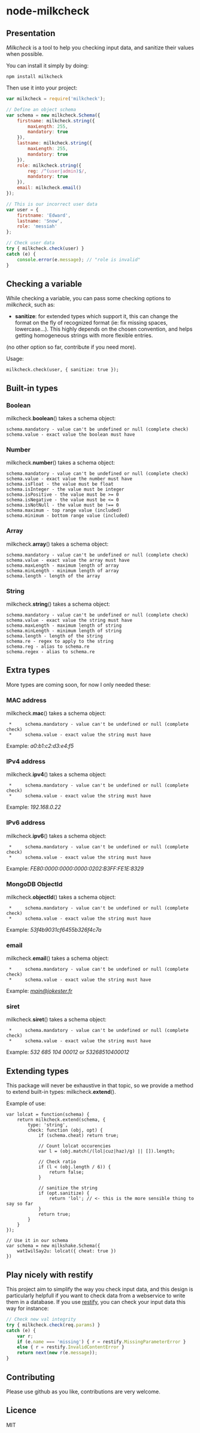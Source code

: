 node-milkcheck
==============

Presentation
------------

*Milkcheck* is a tool to help you checking input data, and sanitize their values when possible.

You can install it simply by doing:

    npm install milkcheck

Then use it into your project:

```javascript
var milkcheck = require('milkcheck');

// Define an object schema
var schema = new milkcheck.Schema({
    firstname: milkcheck.string({
        maxLength: 255,
        mandatory: true
    }),
    lastname: milkcheck.string({
        maxLength: 255,
        mandatory: true
    }),
    role: milkcheck.string({
        reg: /^(user|admin)$/,
        mandatory: true
    }),
    email: milkcheck.email()
});

// This is our incorrect user data
var user = {
    firstname: 'Edward',
    lastname: 'Snow',
    role: 'messiah'
};

// Check user data
try { milkcheck.check(user) }
catch (e) {
    console.error(e.message); // "role is invalid"
}
```

Checking a variable
-------------------

While checking a variable, you can pass some checking options to *milkcheck*, such as:

* __sanitize__: for extended types which support it, this can change the format on the fly of recognized format (ie: fix missing spaces, lowercase...). This highly depends on the chosen convention, and helps getting homogeneous strings with more flexible entries.

(no other option so far, contribute if you need more).

Usage:

    milkcheck.check(user, { sanitize: true });

Built-in types
---------------

### Boolean

milkcheck.__boolean__() takes a schema object:

    schema.mandatory - value can't be undefined or null (complete check)
    schema.value - exact value the boolean must have

### Number

milkcheck.__number__() takes a schema object:

    schema.mandatory - value can't be undefined or null (complete check)
    schema.value - exact value the number must have
    schema.isFloat - the value must be float
    schema.isInteger - the value must be integer
    schema.isPositive - the value must be >= 0
    schema.isNegative - the value must be <= 0
    schema.isNotNull - the value must be !== 0
    schema.maximum - top range value (included)
    schema.minimum - bottom range value (included)

### Array

milkcheck.__array__() takes a schema object:

    schema.mandatory - value can't be undefined or null (complete check)
    schema.value - exact value the array must have
    schema.maxLength - maximum length of array
    schema.minLength - minimum length of array
    schema.length - length of the array

### String

milkcheck.__string__() takes a schema object:

    schema.mandatory - value can't be undefined or null (complete check)
    schema.value - exact value the string must have
    schema.maxLength - maximum length of string
    schema.minLength - minimum length of string
    schema.length - length of the string
    schema.re - regex to apply to the string
    schema.reg - alias to schema.re
    schema.regex - alias to schema.re

Extra types
-----------

More types are coming soon, for now I only needed these:

### MAC address

milkcheck.__mac__() takes a schema object:

     *     schema.mandatory - value can't be undefined or null (complete check)
     *     schema.value - exact value the string must have

Example: *a0:b1:c2:d3:e4:f5*

### IPv4 address

milkcheck.__ipv4__() takes a schema object:

     *     schema.mandatory - value can't be undefined or null (complete check)
     *     schema.value - exact value the string must have

Example: *192.168.0.22*

### IPv6 address

milkcheck.__ipv6__() takes a schema object:

     *     schema.mandatory - value can't be undefined or null (complete check)
     *     schema.value - exact value the string must have

Example: *FE80:0000:0000:0000:0202:B3FF:FE1E:8329*

### MongoDB ObjectId

milkcheck.__objectId__() takes a schema object:

     *     schema.mandatory - value can't be undefined or null (complete check)
     *     schema.value - exact value the string must have

Example: *53f4b9031cf6455b326f4c7a*

### email

milkcheck.__email__() takes a schema object:

     *     schema.mandatory - value can't be undefined or null (complete check)
     *     schema.value - exact value the string must have

Example: *main@jokester.fr*

### siret

milkcheck.__siret__() takes a schema object:

     *     schema.mandatory - value can't be undefined or null (complete check)
     *     schema.value - exact value the string must have

Example: *532 685 104 00012* or *53268510400012*

Extending types
---------------

This package will never be exhaustive in that topic, so we provide a method to extend built-in types: milkcheck.__extend__().

Example of use:

    var lolcat = function(schema) {
        return milkcheck.extend(schema, {
            type: 'string',
            check: function (obj, opt) {
                if (schema.cheat) return true;

                // Count lolcat occurencies
                var l = (obj.match(/(lol|cuz|haz)/g) || []).length; 

                // Check ratio
                if (l < (obj.length / 6)) {
                    return false;
                }

                // sanitize the string
                if (opt.sanitize) {
                    return 'lol'; // <- this is the more sensible thing to say so far
                }
                return true;
            }
        }
    });

    // Use it in our schema
    var schema = new milkshake.Schema({
        watIwilSay2u: lolcat({ cheat: true })
    })

Play nicely with restify
------------------------

This project aim to simplify the way you check input data, and this design is particularly helpfull if you want to check data from a webservice to write them in a database.
If you use [restify](http://mcavage.me/node-restify/), you can check your input data this way for instance:

```javascript
// Check new val integrity
try { milkcheck.check(req.params) }
catch (e) {
    var r;
    if (e.name === 'missing') { r = restify.MissingParameterError }
    else { r = restify.InvalidContentError }
    return next(new r(e.message));
}
```

Contributing
------------
Please use github as you like, contributions are very welcome.

Licence
-------

MIT



